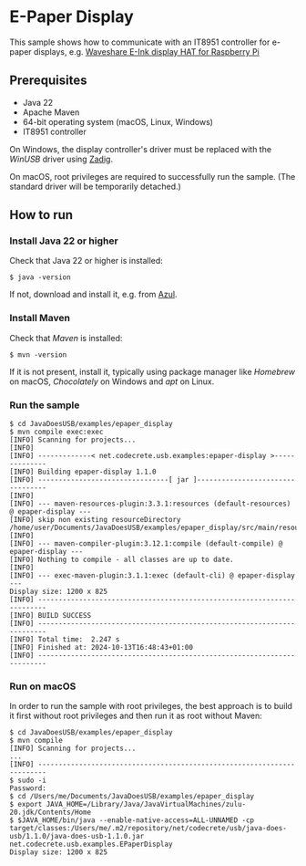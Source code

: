 # E-Paper Display

This sample shows how to communicate with an IT8951 controller for e-paper displays, e.g. [Waveshare E-Ink display HAT for Raspberry Pi](https://www.waveshare.com/9.7inch-e-paper-hat.htm)

## Prerequisites

- Java 22
- Apache Maven
- 64-bit operating system (macOS, Linux, Windows)
- IT8951 controller

On Windows, the display controller's driver must be replaced with the *WinUSB* driver
using [Zadig](https://zadig.akeo.ie/).

On macOS, root privileges are required to successfully run the sample. (The standard driver will
be temporarily detached.)

## How to run

### Install Java 22 or higher

Check that Java 22 or higher is installed:

```shell
$ java -version
```

If not, download and install it, e.g. from [Azul](https://www.azul.com/downloads/?package=jdk).

### Install Maven

Check that *Maven* is installed:

```shell
$ mvn -version
```

If it is not present, install it, typically using package manager like *Homebrew* on macOS, *Chocolately* on Windows and *apt* on Linux.

### Run the sample

```shell
$ cd JavaDoesUSB/examples/epaper_display
$ mvn compile exec:exec
[INFO] Scanning for projects...
[INFO] 
[INFO] -------------< net.codecrete.usb.examples:epaper-display >--------------
[INFO] Building epaper-display 1.1.0
[INFO] --------------------------------[ jar ]---------------------------------
[INFO] 
[INFO] --- maven-resources-plugin:3.3.1:resources (default-resources) @ epaper-display ---
[INFO] skip non existing resourceDirectory /home/user/Documents/JavaDoesUSB/examples/epaper_display/src/main/resources
[INFO] 
[INFO] --- maven-compiler-plugin:3.12.1:compile (default-compile) @ epaper-display ---
[INFO] Nothing to compile - all classes are up to date.
[INFO] 
[INFO] --- exec-maven-plugin:3.1.1:exec (default-cli) @ epaper-display ---
Display size: 1200 x 825
[INFO] ------------------------------------------------------------------------
[INFO] BUILD SUCCESS
[INFO] ------------------------------------------------------------------------
[INFO] Total time:  2.247 s
[INFO] Finished at: 2024-10-13T16:48:43+01:00
[INFO] ------------------------------------------------------------------------
```

### Run on macOS

In order to run the sample with root privileges, the best approach is to build it first without
root privileges and then run it as root without Maven:

```shell
$ cd JavaDoesUSB/examples/epaper_display
$ mvn compile
[INFO] Scanning for projects...
...
[INFO] ------------------------------------------------------------------------
$ sudo -i
Password:
$ cd /Users/me/Documents/JavaDoesUSB/examples/epaper_display
$ export JAVA_HOME=/Library/Java/JavaVirtualMachines/zulu-20.jdk/Contents/Home
$ $JAVA_HOME/bin/java --enable-native-access=ALL-UNNAMED -cp target/classes:/Users/me/.m2/repository/net/codecrete/usb/java-does-usb/1.1.0/java-does-usb-1.1.0.jar net.codecrete.usb.examples.EPaperDisplay
Display size: 1200 x 825
```
